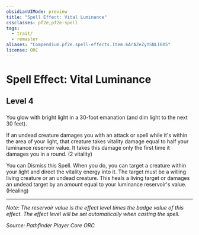 ```yaml
---
obsidianUIMode: preview
title: "Spell Effect: Vital Luminance"
cssclasses: pf2e,pf2e-spell
tags:
  - trait/
  - remaster
aliases: "Compendium.pf2e.spell-effects.Item.6ArAZeZyYSNLI0X5"
license: ORC
---
```

# Spell Effect: Vital Luminance
## Level 4
### 






You glow with bright light in a 30-foot emanation (and dim light to the next 30 feet).

If an undead creature damages you with an attack or spell while it's within the area of your light, that creature takes vitality damage equal to half your luminance reservoir value. It takes this damage only the first time it damages you in a round. (2 vitality)

You can Dismiss this Spell. When you do, you can target a creature within your light and direct the vitality energy into it. The target must be a willing living creature or an undead creature. This heals a living target or damages an undead target by an amount equal to your luminance reservoir's value. (Healing)

* * *

_Note: The reservoir value is the effect level times the badge value of this effect. The effect level will be set automatically when casting the spell._

*Source: Pathfinder Player Core*
*ORC*